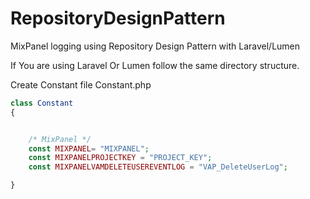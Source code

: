# RepositoryDesignPattern
MixPanel logging using Repository Design Pattern with Laravel/Lumen


If You are using Laravel Or Lumen follow the same directory structure.

Create Constant file
Constant.php

```php
class Constant
{


    /* MixPanel */
    const MIXPANEL= "MIXPANEL";
    const MIXPANELPROJECTKEY = "PROJECT_KEY";
    const MIXPANELVAMDELETEUSEREVENTLOG = "VAP_DeleteUserLog";

}
```

